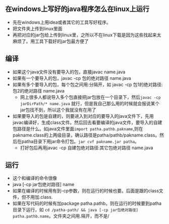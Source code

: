 ## 在windows上写好的java程序怎么在linux上运行

* 先在windows上用idea或者其它的工具写好程序。
* 把文件夹上传到linux里面
* 再把对应的jar包给上传到linux里，之所以不在linux下载是因为这些找起来太麻烦了。用工具下载好的jar包最方便了
## 编译
* 如果这个java文件没有要导入的包，直接javac name.java
* 如果有一个要导入的包，javac -cp 包的绝对路径 name.java
* 如果有多个要导入的包，每个包之间用:分隔开，如 javac -cp 包1的绝对路径:包2的绝对路径 name.java
  * 网上很多人都说导入多个包直接把jar包放在一个目录下，然后`javac -cp jarDirPath/* name.java` 就行，但是我自己那么用的时候就会报说某个jar包找不到，所以这个我就没有在用了
* 如果要导入的包是自建的，则要进入到对应的要导入的java文件下，先用javac编译好，生成class文件。然后回去看要编译的java文件，要导入的自建包路径是什么。如java文件里面`import patha.pathb.pakname`,则在pakname.class的上两级目录，确认路径是patha/pathb/pakname.class。然后在patha目录下用jar命令打包。`jar cvf pakname.jar patha`。
  * 打好包后再用javac -cp 自建包绝对路径:其它包绝对路径 name.java
## 运行
* 这个和编译的命令很像
* java [-cp jar包绝对路径] name
* 如果在编译的时候用有到-cp参数，则在运行的时候也要。后面是跟的class文件，但不用加.class.
* 如果在写代码的时候有加package patha.pathb。则在运行的时候要到patha目录下运行，如 `cd /patha-path/ && java [-cp jar包绝对路径] patha.pathb.name`。文件夹之间用.隔开，而不是/
